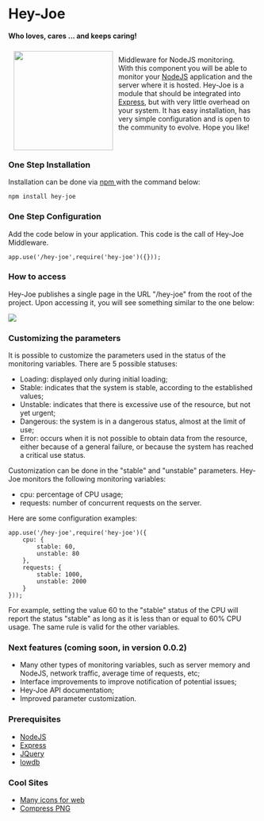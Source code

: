 # Hey-Joe
**Who loves, cares ... and keeps caring!**
<br>

<a href="https://github.com/lgapontes/hey-joe"><img src="http://linu.com.br/hey-joe/logo-256.png"  width="200" align="left" hspace="11" vspace="8"></a>

<br>
Middleware for NodeJS monitoring.
<br>
With this component you will be able to monitor your <a href="https://nodejs.org/en/">NodeJS</a> application and the server where it is hosted. Hey-Joe is a module that should be integrated into <a href="https://www.npmjs.com/package/express">Express</a>, but with very little overhead on your system. It has easy installation, has very simple configuration and is open to the community to evolve. Hope you like!
<br><br><br>


### One Step Installation
Installation can be done via <a href="https://www.npmjs.com/"> npm </a> with the command below:

```
npm install hey-joe
```

### One Step Configuration
Add the code below in your application. This code is the call of Hey-Joe Middleware.

```
app.use('/hey-joe',require('hey-joe')({}));
```

### How to access
Hey-Joe publishes a single page in the URL "/hey-joe" from the root of the project. Upon accessing it, you will see something similar to the one below:

<img src="http://linu.com.br/hey-joe/screenshot.png" />


### Customizing the parameters
It is possible to customize the parameters used in the status of the monitoring variables. There are 5 possible statuses:

* Loading: displayed only during initial loading;
* Stable: indicates that the system is stable, according to the established values;
* Unstable: indicates that there is excessive use of the resource, but not yet urgent;
* Dangerous: the system is in a dangerous status, almost at the limit of use;
* Error: occurs when it is not possible to obtain data from the resource, either because of a general failure, or because the system has reached a critical use status.

Customization can be done in the "stable" and "unstable" parameters. Hey-Joe monitors the following monitoring variables:

* cpu: percentage of CPU usage;
* requests: number of concurrent requests on the server.

Here are some configuration examples:

```
app.use('/hey-joe',require('hey-joe')({
    cpu: {
        stable: 60,
        unstable: 80
    },
    requests: {
        stable: 1000,
        unstable: 2000
    }
}));
```

For example, setting the value 60 to the "stable" status of the CPU will report the status "stable" as long as it is less than or equal to 60% CPU usage. The same rule is valid for the other variables.

### Next features (coming soon, in version 0.0.2)

* Many other types of monitoring variables, such as server memory and NodeJS, network traffic, average time of requests, etc;
* Interface improvements to improve notification of potential issues;
* Hey-Joe API documentation;
* Improved parameter customization.

### Prerequisites
* [NodeJS](https://nodejs.org/en/)
* [Express](https://www.npmjs.com/package/express)
* [JQuery](https://jquery.com/)
* [lowdb](https://www.npmjs.com/package/lowdb)

### Cool Sites
* [Many icons for web](https://icomoon.io/)
* [Compress PNG](http://compresspng.com/)